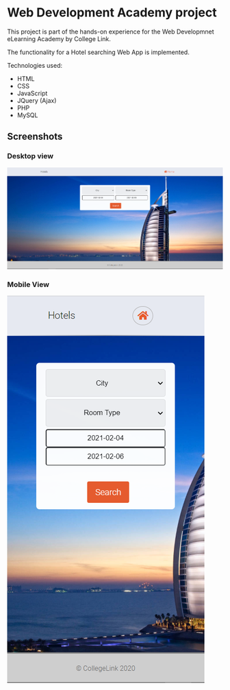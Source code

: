 # Web Development Academy project
This project is part of the hands-on experience for the Web Developmnet eLearning Academy by College Link.

The functionality for a Hotel searching Web App is implemented.

Technologies used:
- HTML
- CSS
- JavaScript
- JQuery (Ajax)
- PHP
- MySQL

## Screenshots ##

### Desktop view ###

![Index image](media/index.png)

### Mobile View ###

![Index image Mobile](media/index-mobile.png)

